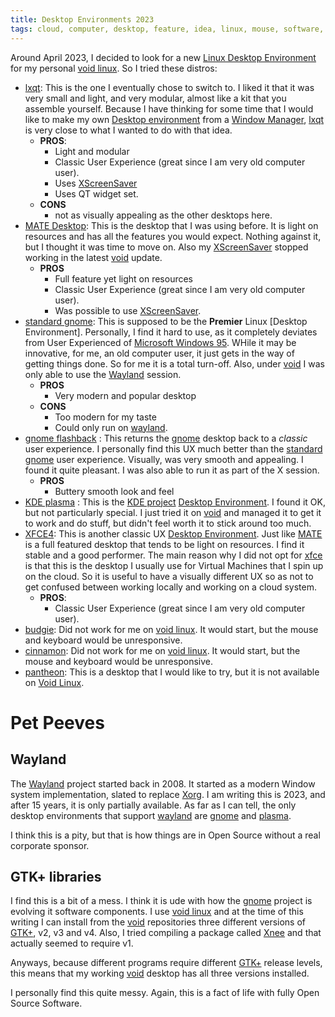 ```yaml
---
title: Desktop Environments 2023
tags: cloud, computer, desktop, feature, idea, linux, mouse, software, windows
---
```

Around April 2023, I decided to look for a new [Linux Desktop Environment][de] for my
personal [void linux][void].  So I tried these distros:

- [lxqt][lxqt]: This is the one I eventually chose to switch to.  I liked it that it
  was very small and light, and very modular, almost like a kit that you assemble
  yourself.  Because I have thinking for some time that I would like to make my 
  own [Desktop environment][de] from a [Window Manager][wm], [lxqt][lxqt] is very close
  to what I wanted to do with that idea.
  - **PROS**:
    - Light and modular
    - Classic User Experience (great since I am very old computer user).
    - Uses [XScreenSaver][xscreensaver]
    - Uses QT widget set.
  - **CONS**
    - not as visually appealing as the other desktops here.
- [MATE Desktop][mate]: This is the desktop that I was using before.  It is light on
  resources and has all the features you would expect.  Nothing against it, but I thought
  it was time to move on.  Also my [XScreenSaver][xshack] stopped working in the latest
  [void][void] update.
  - **PROS**
    - Full feature yet light on resources
    - Classic User Experience (great since I am very old computer user).
    - Was possible to use [XScreenSaver][xshack].
- [standard gnome][gnome]: This is supposed to be the **Premier** Linux [Desktop Environment].
  Personally, I find it hard to use, as it completely deviates from User Experienced of
  [Microsoft Windows 95][win95].  WHile it may be innovative, for me, an old computer user,
  it just gets in the way of getting things done.  So for me it is a total turn-off.
  Also, under [void][void] I was only able to use the [Wayland][wayland] session.
  - **PROS**
    - Very modern and popular desktop
  - **CONS**
    - Too modern for my taste
    - Could only run on [wayland][wayland].
- [gnome flashback][flashback] : This returns the [gnome][gnome] desktop back to a _classic_
  user experience.  I personally find this UX much better than the [standard gnome][gnome] user
  experience.  Visually, was very smooth and appealing.  I found it quite pleasant.  I was also
  able to run it as part of the X session.
  - **PROS**
    - Buttery smooth look and feel
- [KDE plasma][plasma] : This is the [KDE project][plasma] [Desktop Environment][de].  I found
  it OK, but not particularly special.  I just tried it on [void][void] and managed it to get it
  to work and do stuff, but didn't feel worth it to stick around too much.
- [XFCE4][xfce]: This is another classic UX [Desktop Environment][de].  Just like [MATE][mate]
  is a full featured desktop that tends to be light on resources.  I find it stable and a 
  good performer.  The main reason why I did not opt for [xfce][xfce] is that this is the desktop
  I usually use for Virtual Machines that I spin up on the cloud.  So it is useful to have a 
  visually different UX so as not to get confused between working locally and working on a cloud
  system.
  - **PROS**:
    - Classic User Experience (great since I am very old computer user).  
- [budgie][budgie]: Did not work for me on [void linux][void].  It would start, but the mouse
  and keyboard would be unresponsive.
- [cinnamon][cinnamon]: Did not work for me on [void linux][void].  It would start, but the mouse
  and keyboard would be unresponsive.
- [pantheon][pantheon]: This is a desktop that I would like to try, but it is
  not available on [Void Linux][void].

# Pet Peeves

## Wayland

The [Wayland][wayland] project started back in 2008.  It started as a modern Window
system implementation, slated to replace [Xorg][xorg].  I am writing this is 2023,
and after 15 years, it is only partially available.  As far as I can tell, the only
desktop environments that support [wayland][wayland] are [gnome][gnome] and
[plasma][plasma].

I think this is a pity, but that is how things are in Open Source without a real
corporate sponsor.

## GTK+ libraries

I find this is a bit of a mess.  I think it is ude with how the [gnome][gnome] project
is evolving it software components.  I use [void linux][void] and at the time of this
writing I can install from the [void][void] repositories three different versions of
[GTK+][gtk], v2, v3 and v4.  Also, I tried compiling a package called [Xnee][xnee] and
that actually seemed to require v1.

Anyways, because different programs require different [GTK+][gtk] release levels, this
means that my working [void][void] desktop has all three versions installed.

I personally find this quite messy.  Again, this is a fact of life with fully Open Source
Software.


  [mate]: https://mate-desktop.org/
  [lxqt]: https://lxqt-project.org/about/
  [gnome]: https://www.gnome.org/
  [flashback]: https://wiki.gnome.org/Projects/GnomeFlashback
  [plasma]: https://kde.org/plasma-desktop/
  [xfce]: https://www.xfce.org/
  [cinnamon]: https://en.wikipedia.org/wiki/Cinnamon_(desktop_environment)
  [budgie]: https://en.wikipedia.org/wiki/Budgie_(desktop_environment)
  [pantheon]:https://www.fosslinux.com/4652/pantheon-everything-you-need-to-know-about-the-elementary-os-desktop.htm
  [de]: https://en.wikipedia.org/wiki/Desktop_environment
  [void]: https://voidlinux.org/
  [wm]: https://en.wikipedia.org/wiki/Window_manager
  [xscreensaver]: https://www.jwz.org/xscreensaver/
  [xshack]: https://github.com/alejandroliu/0ink.net/tree/master/snippets/mate-screensaver-hacks
  [win95]: https://microsoft.fandom.com/wiki/Windows_95
  [wayland]: https://en.wikipedia.org/wiki/Wayland_(protocol)
  [xorg]: https://en.wikipedia.org/wiki/X.Org_Server
  [gtk]: https://en.wikipedia.org/wiki/GTK
  [xnee]: https://xnee.wordpress.com/


